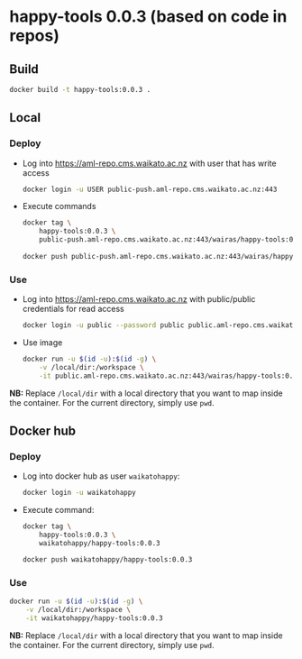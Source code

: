 # happy-tools 0.0.3 (based on code in repos)

## Build

```bash
docker build -t happy-tools:0.0.3 .
```

## Local

### Deploy

* Log into https://aml-repo.cms.waikato.ac.nz with user that has write access

  ```bash
  docker login -u USER public-push.aml-repo.cms.waikato.ac.nz:443
  ```

* Execute commands

  ```bash
  docker tag \
      happy-tools:0.0.3 \
      public-push.aml-repo.cms.waikato.ac.nz:443/wairas/happy-tools:0.0.3
      
  docker push public-push.aml-repo.cms.waikato.ac.nz:443/wairas/happy-tools:0.0.3
  ```

### Use

* Log into https://aml-repo.cms.waikato.ac.nz with public/public credentials for read access

  ```bash
  docker login -u public --password public public.aml-repo.cms.waikato.ac.nz:443
  ```

* Use image

  ```bash
  docker run -u $(id -u):$(id -g) \
      -v /local/dir:/workspace \
      -it public.aml-repo.cms.waikato.ac.nz:443/wairas/happy-tools:0.0.3
  ```

**NB:** Replace `/local/dir` with a local directory that you want to map inside the container. 
For the current directory, simply use `pwd`.


## Docker hub

### Deploy

* Log into docker hub as user `waikatohappy`:

  ```bash
  docker login -u waikatohappy
  ```

* Execute command:

  ```bash
  docker tag \
      happy-tools:0.0.3 \
      waikatohappy/happy-tools:0.0.3
  
  docker push waikatohappy/happy-tools:0.0.3
  ```

### Use

```bash
docker run -u $(id -u):$(id -g) \
    -v /local/dir:/workspace \
    -it waikatohappy/happy-tools:0.0.3
```

**NB:** Replace `/local/dir` with a local directory that you want to map inside the container. 
For the current directory, simply use `pwd`.

